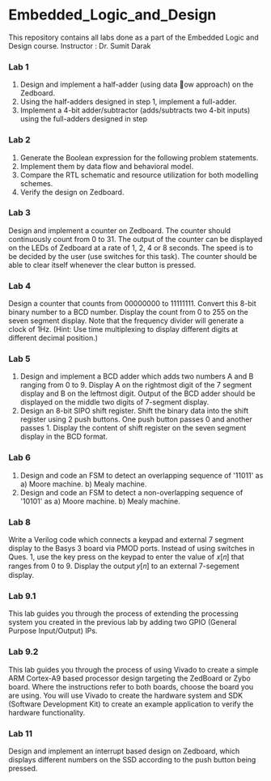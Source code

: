 # Embedded_Logic_and_Design
This repository contains all labs done as a part of the Embedded Logic and Design course. 
Instructor : Dr. Sumit Darak

### Lab 1
1. Design and implement a half-adder (using data ow approach) on the Zedboard.
2. Using the half-adders designed in step 1, implement a full-adder.
3. Implement a 4-bit adder/subtractor (adds/subtracts two 4-bit inputs) using the full-adders designed in step

### Lab 2
1. Generate the Boolean expression for the following problem statements.
2. Implement them by data flow and behavioral model.
3. Compare the RTL schematic and resource utilization for both modelling
schemes.
4. Verify the design on Zedboard.

### Lab 3
Design and implement a counter on Zedboard. The counter should continuously count from 0 to 31. The output of the counter can be displayed on the LEDs of Zedboard at a rate of 1, 2, 4 or 8 seconds. The speed is to be decided by the user (use switches for this task). The counter should be able to clear itself whenever the clear button is pressed.

### Lab 4
Design a counter that counts from 00000000 to 11111111. Convert this 8-bit binary number to a BCD number. Display the count from 0 to 255 on the seven segment display. Note that the frequency divider will generate a clock of 1Hz.
(Hint: Use time multiplexing to display different digits at different decimal position.)

### Lab 5
1) Design and implement a BCD adder which adds two numbers A and B ranging from 0 to 9. Display A on the rightmost digit of the 7 segment display and B on the leftmost digit. Output of the BCD adder should be displayed on the middle two digits of 7-segment display. 
2) Design an 8-bit SIPO shift register. Shift the binary data into the shift register using 2 push buttons. One push button passes 0 and another passes 1. Display the content of shift register on the seven segment display in the BCD format. 

### Lab 6
1) Design and code an FSM to detect an overlapping sequence of '11011' as
    a) Moore machine.
    b) Mealy machine.
2) Design and code an FSM to detect a non-overlapping sequence of '10101' as
    a) Moore machine.
    b) Mealy machine.

### Lab 8
Write a Verilog code which connects a keypad and external 7 segment display to the Basys 3 board via PMOD ports. Instead of using switches in Ques. 1, use the key press on the keypad to enter the value of 𝑥[𝑛] that ranges from 0 to 9. Display the output 𝑦[𝑛] to an external 7-segement display.

### Lab 9.1
This lab guides you through the process of extending the processing system you created in the previous lab by adding two GPIO (General Purpose Input/Output) IPs. 

### Lab 9.2
This lab guides you through the process of using Vivado to create a simple ARM Cortex-A9 based processor design targeting the ZedBoard or Zybo board. Where the instructions refer to both boards, choose the board you are using. You will use Vivado to create the hardware system and SDK (Software Development Kit) to create an example application to verify the hardware functionality. 

### Lab 11 
Design and implement an interrupt based design on Zedboard, which displays different numbers on the SSD according to the push button being pressed.
